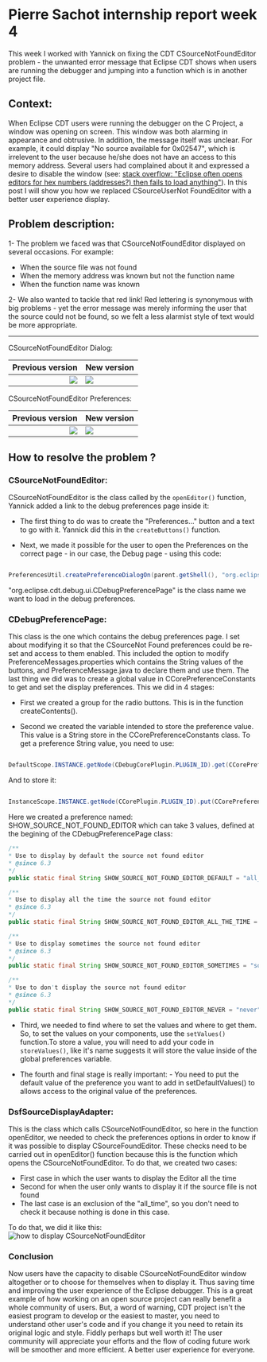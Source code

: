 # Pierre Sachot internship report week 4

This week I worked with Yannick on fixing the CDT CSourceNotFoundEditor problem - the unwanted error message that Eclipse CDT shows when users are running the debugger and jumping into a function which is in another project file.

## Context:
When Eclipse CDT users were running the debugger on the C Project, a window was opening on screen. This window was both alarming in appearance and obtrusive. 
In addition, the message itself was unclear. For example, it could display "No source available for 0x02547", which is irrelevent to the user because he/she does not have an access to this memory address. Several users had complained about it and expressed a desire to disable the window (see: [stack overflow: "Eclipse often opens editors for hex numbers (addresses?) then fails to load anything"](http://stackoverflow.com/questions/43361654/eclipse-often-opens-editors-for-hex-numbers-addresses-then-fails-to-load-anyt/43412237)).
In this post I will show you how we replaced CSourceUserNot FoundEditor with a better user experience display.

## Problem description:

1- The problem we faced was that CSourceNotFoundEditor displayed on several occasions. For example:
	
- When the source file was not found
- When the memory address was known but not the function name
- When the function name was known
		
2- We also wanted to tackle that red link! Red lettering is synonymous with big problems - yet the error message was merely informing the user that the source could not be found, so we felt a less alarmist style of text would be more appropriate.
___

CSourceNotFoundEditor Dialog:

Previous version	|	New version
------------------------:|:------------------
![](https://github.com/PierreSachot/Internship-Reports/blob/master/images/week%204/Screenshot_1.png?raw=true) | ![](https://github.com/PierreSachot/Internship-Reports/blob/master/images/week%204/Screenshot_2.png?raw=true)

CSourceNotFoundEditor Preferences:

Previous version	|	New version
------------------------:|:------------------
![](https://github.com/PierreSachot/Internship-Reports/blob/master/images/week%204/Screenshot_3.png?raw=true) | ![](https://github.com/PierreSachot/Internship-Reports/blob/master/images/week%204/Screenshot_4.png?raw=true)

## How to resolve the problem ?

### CSourceNotFoundEditor:

CSourceNotFoundEditor is the class called by the `openEditor()` function, Yannick added a link to the debug preferences page inside it:

- The first thing to do was to create the "Preferences..." button and a text to go with it. Yannick did this in the `createButtons()` function.

- Next, we made it possible for the user to open the Preferences on the correct page - in our case, the Debug page - using this code:
```Java

PreferencesUtil.createPreferenceDialogOn(parent.getShell(), "org.eclipse.cdt.debug.ui.CDebugPreferencePage", null, null).open();

```

"org.eclipse.cdt.debug.ui.CDebugPreferencePage" is the class name we want to load in the debug preferences.

### CDebugPreferencePage:

This class is the one which contains the debug preferences page. I set about modifying it so that the CSourceNot Found preferences could be re-set and access to them enabled. This included the option to modify PreferenceMessages.properties which contains the String values of the buttons, and PreferenceMessage.java to declare them and use them. The last thing we did was to create a global value in CCorePreferenceConstants to get and set the display preferences. This we did in 4 stages:

- First we created a group for the radio buttons. This is in the function createContents().

- Second we created the variable intended to store the preference value. This value is a String store in the CCorePreferenceConstants class. To get a preference String value, you need to use:

```Java

DefaultScope.INSTANCE.getNode(CDebugCorePlugin.PLUGIN_ID).get(CCorePreferenceConstants.YOUR_PREFERENCE_NAME, null);

```
And to store it:

```Java

InstanceScope.INSTANCE.getNode(CCorePlugin.PLUGIN_ID).put(CCorePreferenceConstants.YOUR_PREFERENCE_NAME, "Your text");

```
Here we created a preference named: SHOW_SOURCE_NOT_FOUND_EDITOR which can take 3 values, defined at the begining of the CDebugPreferencePage class:

  ```Java
  /**
 * Use to display by default the source not found editor
 * @since 6.3
 */
public static final String SHOW_SOURCE_NOT_FOUND_EDITOR_DEFAULT = "all_time"; //$NON-NLS-1$

/**
 * Use to display all the time the source not found editor
 * @since 6.3
 */
public static final String SHOW_SOURCE_NOT_FOUND_EDITOR_ALL_THE_TIME = "all_time"; //$NON-NLS-1$

/**
 * Use to display sometimes the source not found editor
 * @since 6.3
 */
public static final String SHOW_SOURCE_NOT_FOUND_EDITOR_SOMETIMES = "sometimes"; //$NON-NLS-1$

/**
 * Use to don't display the source not found editor
 * @since 6.3
 */
public static final String SHOW_SOURCE_NOT_FOUND_EDITOR_NEVER = "never"; //$NON-NLS-1$

```

 - Third, we needed to find where to set the values and where to get them. So, to set the values on your components, use the `setValues()` function.To store a value, you will need to add your code in `storeValues()`, like it's name suggests it will store the value inside of the global preferences variable.

 - The fourth and final stage is really important: - You need to put the default value of the preference you want to add in setDefaultValues() to allows access to the original value of the preferences.
 
### DsfSourceDisplayAdapter:

This is the class which calls CSourceNotFoundEditor, so here in the function openEditor, we needed to check the preferences options in order to know if it was possible to display CSourceFoundEditor. These checks need to be carried out in openEditor() function because this is the function which opens the CSourceNotFoundEditor. To do that, we created two cases:
	
   - First case in which the user wants to display the Editor all the time
   - Second for when the user only wants to display it if the source file is not found 
   - The last case is an exclusion of the "all_time", so you don't need to check it because nothing is done in this case.
   
To do that, we did it like this:  
![how to display CSourceNotFoundEditor](https://github.com/PierreSachot/Internship-Reports/blob/master/images/week%204/Screenshot_5.png?raw=true)

### Conclusion
Now users have the capacity to disable CSourceNotFoundEditor window altogether or to choose for themselves when to display it. Thus saving time and improving the user experience of the Eclipse debugger. This is a great example of how working on an open source project can really benefit a whole community of users. But, a word of warning, CDT project isn't the easiest program to develop or the easiest to master, you need to understand other user's code and if you change it you need to retain its original logic and style.
Fiddly perhaps but well worth it! The user community will appreciate your efforts and the flow of coding future work will be smoother and more efficient. A better user experience for everyone.

